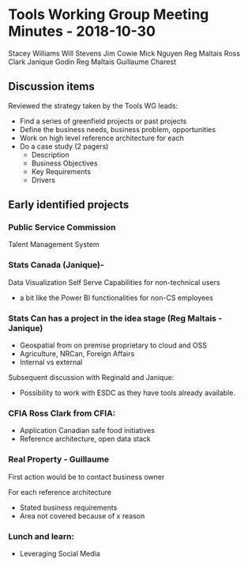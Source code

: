 # Tools Working Group Meeting Minutes - 2018-10-30

Stacey Williams
Will Stevens
Jim Cowie
Mick Nguyen
Reg Maltais
Ross Clark
Janique Godin
Reg Maltais
Guillaume Charest

## Discussion items

Reviewed the strategy taken by the Tools WG leads:

* Find a series of greenfield projects or past projects
* Define the business needs, business problem, opportunities
* Work on high level reference architecture for each
* Do a case study (2 pagers)
  * Description
  * Business Objectives
  * Key Requirements
  * Drivers

## Early identified projects

### Public Service Commission

Talent Management System

### Stats Canada (Janique)-

Data Visualization Self Serve Capabilities for non-technical users

* a bit like the Power BI functionalities for non-CS employees

### Stats Can has a project in the idea stage (Reg Maltais - Janique)
* Geospatial from on premise proprietary to cloud and OSS
* Agriculture, NRCan, Foreign Affairs
* Internal vs external

Subsequent discussion with Reginald and Janique:

* Possibility to work with ESDC as they have tools already available.

### CFIA Ross Clark from CFIA:
* Application Canadian safe food initiatives
* Reference architecture, open data stack

### Real Property - Guillaume

First action would be to contact business owner

For each reference architecture

* Stated business requirements
* Area not covered because of x reason

### Lunch and learn:

* Leveraging Social Media
